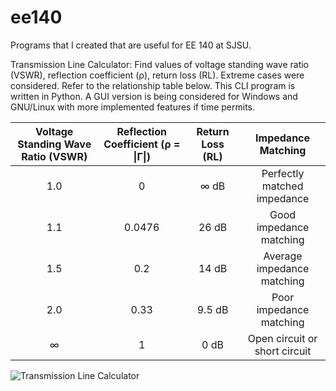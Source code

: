 # ee140
Programs that I created that are useful for EE 140 at SJSU.

Transmission Line Calculator: Find values of voltage standing wave ratio (VSWR), reflection coefficient (ρ), return loss (RL). Extreme cases were considered. Refer to the relationship table below. This CLI program is written in Python. A GUI version is being considered for Windows and GNU/Linux with more implemented features if time permits.

| Voltage Standing Wave Ratio (VSWR) | Reflection Coefficient (ρ = \|Γ\|) | Return Loss (RL) | Impedance Matching |
| :---: | :---: | :---: | :---: |
| 1.0 | 0 | ∞ dB | Perfectly matched impedance |
| 1.1 | 0.0476 | 26 dB | Good impedance matching |
| 1.5 | 0.2 | 14 dB | Average impedance matching |
| 2.0 | 0.33 | 9.5 dB | Poor impedance matching |
| ∞ | 1 | 0 dB | Open circuit or short circuit |

![Transmission Line Calculator](https://cdn.discordapp.com/attachments/758422382234042438/915189809243377754/transmission-line-calculator.png)
